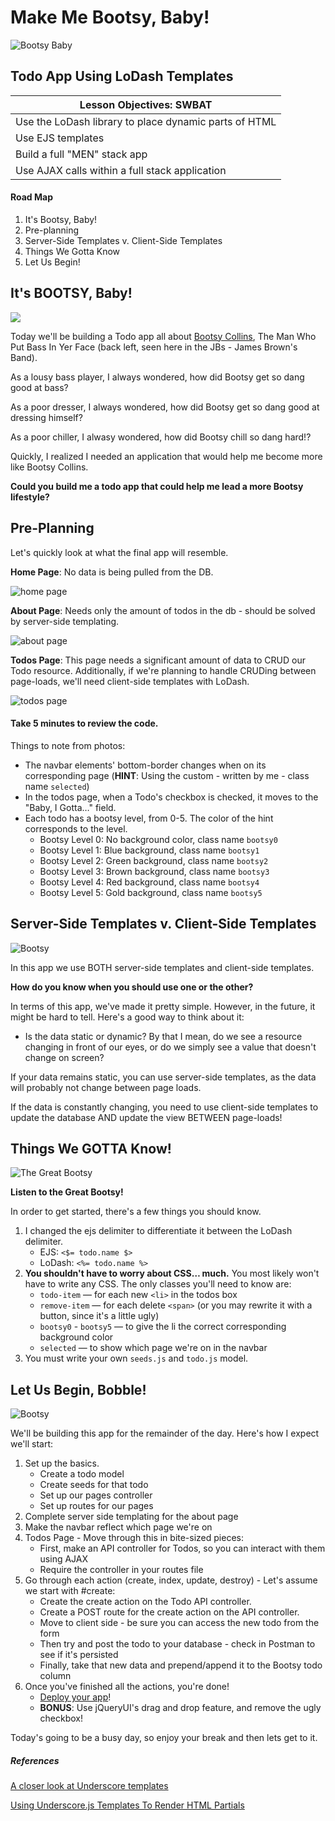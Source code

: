 # Make Me Bootsy, Baby!

![Bootsy Baby](http://2ap6ndle7dn3hxy4u3p0d587.wpengine.netdna-cdn.com/wp-content/uploads/2010/11/bootsy-collins-bootzilla.jpeg)

## Todo App Using LoDash Templates

| Lesson Objectives: SWBAT                 |
| ---------------------------------------- |
| Use the LoDash library to place dynamic parts of HTML |
| Use EJS templates                        |
| Build a full "MEN" stack app             |
| Use AJAX calls within a full stack application |

#### Road Map

1. It's Bootsy, Baby!
2. Pre-planning
3. Server-Side Templates v. Client-Side Templates
4. Things We Gotta Know
5. Let Us Begin!

## It's BOOTSY, Baby!

![](http://okp-cdn.okayplayer.com/wp-content/uploads/2014/09/JBsPhoto.jpg)

Today we'll be building a Todo app all about [Bootsy Collins](https://en.wikipedia.org/wiki/Bootsy_Collins), The Man Who Put Bass In Yer Face (back left, seen here in the JBs - James Brown's Band).

As a lousy bass player, I always wondered, how did Bootsy get so dang good at bass?

As a poor dresser, I always wondered, how did Bootsy get so dang good at dressing himself?

As a poor chiller, I alwasy wondered, how did Bootsy chill so dang hard!?

Quickly, I realized I needed an application that would help me become more like Bootsy Collins. 

**Could you build me a todo app that could help me lead a more Bootsy lifestyle?**

## Pre-Planning

Let's quickly look at what the final app will resemble.

**Home Page**: No data is being pulled from the DB.

![home page](./readme_images/home_page.png)

**About Page**: Needs only the amount of todos in the db - should be solved by server-side templating.

![about page](./readme_images/about_page.png)

**Todos Page**: This page needs a significant amount of data to CRUD our Todo resource. Additionally, if we're planning to handle CRUDing between page-loads, we'll need client-side templates with LoDash. 

![todos page](./readme_images/todos_page.png)

#### Take 5 minutes to review the code.

Things to note from photos:

- The navbar elements' bottom-border changes when on its corresponding page (**HINT**: Using the custom - written by me - class name `selected`)
- In the todos page, when a Todo's checkbox is checked, it moves to the "Baby, I Gotta…" field.
- Each todo has a bootsy level, from 0-5. The color of the hint corresponds to the level.
  - Bootsy Level 0: No background color, class name `bootsy0`
  - Bootsy Level 1: Blue background, class name `bootsy1`
  - Bootsy Level 2: Green background, class name `bootsy2`
  - Bootsy Level 3: Brown background, class name `bootsy3`
  - Bootsy Level 4: Red background, class name `bootsy4`
  - Bootsy Level 5: Gold background, class name `bootsy5`

## Server-Side Templates v. Client-Side Templates

![Bootsy](http://www.laut.de/Bootsy-Collins/bootsy-collins-1668.jpg)

In this app we use BOTH server-side templates and client-side templates.

**How do you know when you should use one or the other?**

In terms of this app, we've made it pretty simple. However, in the future, it might be hard to tell. Here's a good way to think about it:

- Is the data static or dynamic? By that I mean, do we see a resource changing in front of our eyes, or do we simply see a value that doesn't change on screen?

If your data remains static, you can use server-side templates, as the data will probably not change between page loads.

If the data is constantly changing, you need to use client-side templates to update the database AND update the view BETWEEN page-loads!

## Things We GOTTA Know!

![The Great Bootsy](http://www.edroman.com/guitars/bootsy/images/bootsy_collins89054893.jpg)

**Listen to the Great Bootsy!**

In order to get started, there's a few things you should know.

1. I changed the ejs delimiter to differentiate it between the LoDash delimiter.
   - EJS: `<$= todo.name $>`
   - LoDash: `<%= todo.name %>`
2. **You shouldn't have to worry about CSS… much.** You most likely won't have to write any CSS. The only classes you'll need to know are:
   - `todo-item` — for each new `<li>` in the todos box
   - `remove-item` — for each delete `<span>` (or you may rewrite it with a button, since it's a little ugly)
   - `bootsy0` - `bootsy5` — to give the li the correct corresponding background color
   - `selected` — to show which page we're on in the navbar
3. You must write your own `seeds.js` and `todo.js` model.

## Let Us Begin, Bobble!

![Bootsy](http://api.ning.com/files/Vl9kv5g9jpKhFclMV5OI8yJviage0LTTabGSzq9TSTFkczmxv25Ic*OPZTx9HG6sAZj5CsgmuhE0FnCfLIF73a34QQIAJCYC/Banner_Bootsy.jpg?width=750)

We'll be building this app for the remainder of the day. Here's how I expect we'll start:

1. Set up the basics.
   - Create a todo model
   - Create seeds for that todo
   - Set up our pages controller
   - Set up routes for our pages
2. Complete server side templating for the about page
3. Make the navbar reflect which page we're on
4. Todos Page - Move through this in bite-sized pieces:
   - First, make an API controller for Todos, so you can interact with them using AJAX
   - Require the controller in your routes file
5. Go through each action (create, index, update, destroy) - Let's assume we start with #create:
   - Create the create action on the Todo API controller.
   - Create a POST route for the create action on the API controller.
   - Move to client side - be sure you can access the new todo from the form
   - Then try and post the todo to your database - check in Postman to see if it's persisted
   - Finally, take that new data and prepend/append it to the Bootsy todo column
6. Once you've finished all the actions, you're done!
   - [Deploy your app](https://github.com/ga-students/WDI_DTLA_8/tree/master/work/w07/d05/instructor/applanation)!
   - **BONUS**: Use jQueryUI's drag and drop feature, and remove the ugly checkbox!

Today's going to be a busy day, so enjoy your break and then lets get to it.

##### References

[A closer look at Underscore templates](http://www.2ality.com/2012/06/underscore-templates.html)

[Using Underscore.js Templates To Render HTML Partials](http://www.bennadel.com/blog/2411-using-underscore-js-templates-to-render-html-partials.htm)